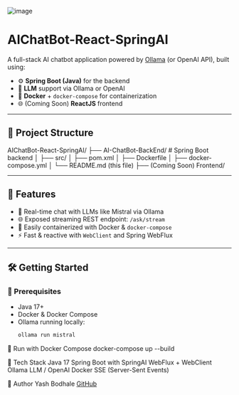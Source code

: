 ![image](https://github.com/user-attachments/assets/54cacf9c-5677-4442-8b13-0178c18bf3fd)

# AIChatBot-React-SpringAI

A full-stack AI chatbot application powered by [Ollama](https://ollama.com/) (or OpenAI API), built using:

- ⚙️ **Spring Boot (Java)** for the backend
- 💬 **LLM** support via Ollama or OpenAI
- 🐳 **Docker** + `docker-compose` for containerization
- 🌐 (Coming Soon) **ReactJS** frontend

---

## 📁 Project Structure

AIChatBot-React-SpringAI/
├── AI-ChatBot-BackEnd/ # Spring Boot backend
│ ├── src/
│ ├── pom.xml
│ ├── Dockerfile
│ ├── docker-compose.yml
│ └── README.md (this file)
├── (Coming Soon) Frontend/



---

## 🚀 Features

- 🔄 Real-time chat with LLMs like Mistral via Ollama
- 🌐 Exposed streaming REST endpoint: `/ask/stream`
- 🐳 Easily containerized with Docker & `docker-compose`
- ⚡ Fast & reactive with `WebClient` and Spring WebFlux

---

## 🛠️ Getting Started

### 🧾 Prerequisites

- Java 17+
- Docker & Docker Compose
- Ollama running locally:
  ```bash
  ollama run mistral


🐳 Run with Docker Compose
docker-compose up --build


🧪 Tech Stack
Java 17
Spring Boot with SpringAI
WebFlux + WebClient
Ollama LLM / OpenAI
Docker
SSE (Server-Sent Events)


👤 Author
Yash Bodhale
[GitHub](https://github.com/Yashbodhale42)
